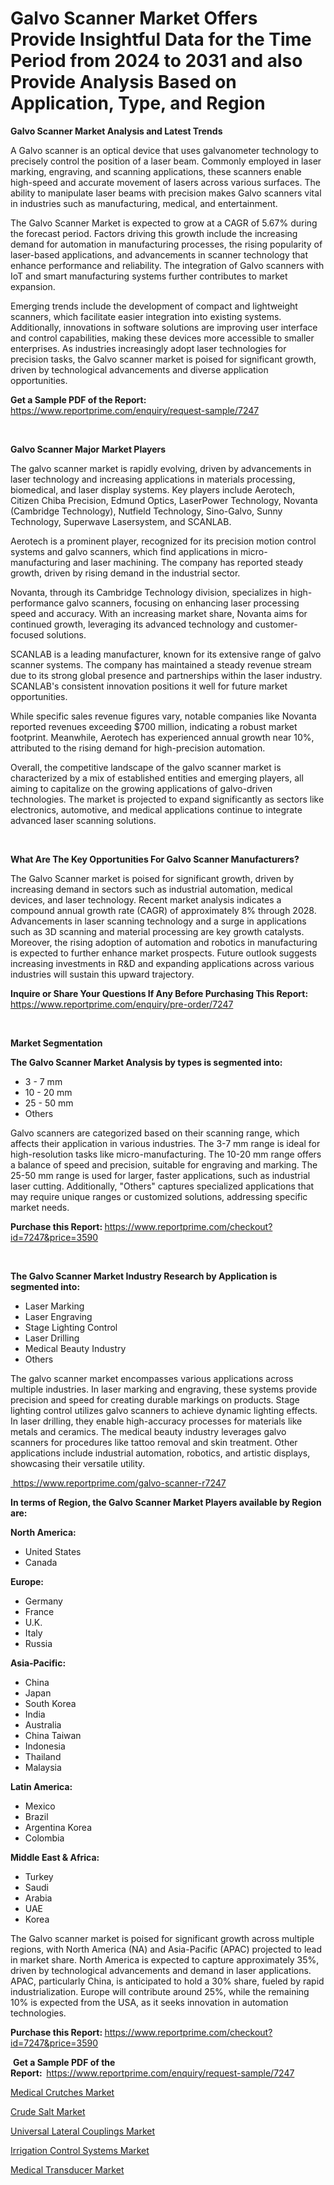 <p><h1>Galvo Scanner Market Offers Provide Insightful Data for the Time Period from 2024 to 2031 and also Provide Analysis Based on Application, Type, and Region</h1></p><p><strong>Galvo Scanner Market Analysis and Latest Trends</strong></p>
<p><p>A Galvo scanner is an optical device that uses galvanometer technology to precisely control the position of a laser beam. Commonly employed in laser marking, engraving, and scanning applications, these scanners enable high-speed and accurate movement of lasers across various surfaces. The ability to manipulate laser beams with precision makes Galvo scanners vital in industries such as manufacturing, medical, and entertainment.</p><p>The Galvo Scanner Market is expected to grow at a CAGR of 5.67% during the forecast period. Factors driving this growth include the increasing demand for automation in manufacturing processes, the rising popularity of laser-based applications, and advancements in scanner technology that enhance performance and reliability. The integration of Galvo scanners with IoT and smart manufacturing systems further contributes to market expansion.</p><p>Emerging trends include the development of compact and lightweight scanners, which facilitate easier integration into existing systems. Additionally, innovations in software solutions are improving user interface and control capabilities, making these devices more accessible to smaller enterprises. As industries increasingly adopt laser technologies for precision tasks, the Galvo scanner market is poised for significant growth, driven by technological advancements and diverse application opportunities.</p></p>
<p><strong>Get a Sample PDF of the Report:&nbsp;</strong> <a href="https://www.reportprime.com/enquiry/request-sample/7247">https://www.reportprime.com/enquiry/request-sample/7247</a></p>
<p>&nbsp;</p>
<p><strong>Galvo Scanner Major Market Players</strong></p>
<p><p>The galvo scanner market is rapidly evolving, driven by advancements in laser technology and increasing applications in materials processing, biomedical, and laser display systems. Key players include Aerotech, Citizen Chiba Precision, Edmund Optics, LaserPower Technology, Novanta (Cambridge Technology), Nutfield Technology, Sino-Galvo, Sunny Technology, Superwave Lasersystem, and SCANLAB.</p><p>Aerotech is a prominent player, recognized for its precision motion control systems and galvo scanners, which find applications in micro-manufacturing and laser machining. The company has reported steady growth, driven by rising demand in the industrial sector.</p><p>Novanta, through its Cambridge Technology division, specializes in high-performance galvo scanners, focusing on enhancing laser processing speed and accuracy. With an increasing market share, Novanta aims for continued growth, leveraging its advanced technology and customer-focused solutions.</p><p>SCANLAB is a leading manufacturer, known for its extensive range of galvo scanner systems. The company has maintained a steady revenue stream due to its strong global presence and partnerships within the laser industry. SCANLAB's consistent innovation positions it well for future market opportunities.</p><p>While specific sales revenue figures vary, notable companies like Novanta reported revenues exceeding $700 million, indicating a robust market footprint. Meanwhile, Aerotech has experienced annual growth near 10%, attributed to the rising demand for high-precision automation.</p><p>Overall, the competitive landscape of the galvo scanner market is characterized by a mix of established entities and emerging players, all aiming to capitalize on the growing applications of galvo-driven technologies. The market is projected to expand significantly as sectors like electronics, automotive, and medical applications continue to integrate advanced laser scanning solutions.</p></p>
<p>&nbsp;</p>
<p><strong>What Are The Key Opportunities For Galvo Scanner Manufacturers?</strong></p>
<p><p>The Galvo Scanner market is poised for significant growth, driven by increasing demand in sectors such as industrial automation, medical devices, and laser technology. Recent market analysis indicates a compound annual growth rate (CAGR) of approximately 8% through 2028. Advancements in laser scanning technology and a surge in applications such as 3D scanning and material processing are key growth catalysts. Moreover, the rising adoption of automation and robotics in manufacturing is expected to further enhance market prospects. Future outlook suggests increasing investments in R&D and expanding applications across various industries will sustain this upward trajectory.</p></p>
<p><strong>Inquire or Share Your Questions If Any Before Purchasing This Report:</strong> <a href="https://www.reportprime.com/enquiry/pre-order/7247">https://www.reportprime.com/enquiry/pre-order/7247</a></p>
<p>&nbsp;</p>
<p><strong>Market Segmentation</strong></p>
<p><strong>The Galvo Scanner Market Analysis by types is segmented into:</strong></p>
<p><ul><li>3 - 7 mm</li><li>10 - 20 mm</li><li>25 - 50 mm</li><li>Others</li></ul></p>
<p><p>Galvo scanners are categorized based on their scanning range, which affects their application in various industries. The 3-7 mm range is ideal for high-resolution tasks like micro-manufacturing. The 10-20 mm range offers a balance of speed and precision, suitable for engraving and marking. The 25-50 mm range is used for larger, faster applications, such as industrial laser cutting. Additionally, "Others" captures specialized applications that may require unique ranges or customized solutions, addressing specific market needs.</p></p>
<p><strong>Purchase this Report:&nbsp;</strong><a href="https://www.reportprime.com/checkout?id=7247&price=3590">https://www.reportprime.com/checkout?id=7247&price=3590</a></p>
<p>&nbsp;</p>
<p><strong>The Galvo Scanner Market Industry Research by Application is segmented into:</strong></p>
<p><ul><li>Laser Marking</li><li>Laser Engraving</li><li>Stage Lighting Control</li><li>Laser Drilling</li><li>Medical Beauty Industry</li><li>Others</li></ul></p>
<p><p>The galvo scanner market encompasses various applications across multiple industries. In laser marking and engraving, these systems provide precision and speed for creating durable markings on products. Stage lighting control utilizes galvo scanners to achieve dynamic lighting effects. In laser drilling, they enable high-accuracy processes for materials like metals and ceramics. The medical beauty industry leverages galvo scanners for procedures like tattoo removal and skin treatment. Other applications include industrial automation, robotics, and artistic displays, showcasing their versatile utility.</p></p>
<p><a href="https://www.reportprime.com/galvo-scanner-r7247">&nbsp;https://www.reportprime.com/galvo-scanner-r7247</a></p>
<p><strong>In terms of Region, the Galvo Scanner Market Players available by Region are:</strong></p>
<p>
    <p> <strong> North America: </strong>
        <ul>
            <li>United States</li>
            <li>Canada</li>
        </ul>
        </p> 
    <p> <strong> Europe: </strong>
        <ul>
            <li>Germany</li>
            <li>France</li>
            <li>U.K.</li>
            <li>Italy</li>
            <li>Russia</li>
        </ul>
        </p> 
    <p> <strong> Asia-Pacific: </strong>
        <ul>
            <li>China</li>
            <li>Japan</li>
            <li>South Korea</li>
            <li>India</li>
            <li>Australia</li>
            <li>China Taiwan</li>
            <li>Indonesia</li>
            <li>Thailand</li>
            <li>Malaysia</li>
        </ul>
        </p> 
    <p> <strong> Latin America: </strong>
        <ul>
            <li>Mexico</li>
            <li>Brazil</li>
            <li>Argentina Korea</li>
            <li>Colombia</li>
        </ul>
        </p> 
    <p> <strong> Middle East & Africa: </strong>
        <ul>
            <li>Turkey</li>
            <li>Saudi</li>
            <li>Arabia</li>
            <li>UAE</li>
            <li>Korea</li>
        </ul>
    </p>
    </p>
<p><p>The Galvo scanner market is poised for significant growth across multiple regions, with North America (NA) and Asia-Pacific (APAC) projected to lead in market share. North America is expected to capture approximately 35%, driven by technological advancements and demand in laser applications. APAC, particularly China, is anticipated to hold a 30% share, fueled by rapid industrialization. Europe will contribute around 25%, while the remaining 10% is expected from the USA, as it seeks innovation in automation technologies.</p></p>
<p><strong>Purchase this Report: </strong><a href="https://www.reportprime.com/checkout?id=7247&price=3590">https://www.reportprime.com/checkout?id=7247&price=3590</a></p>
<p>&nbsp;<strong>Get a Sample PDF of the Report:&nbsp;&nbsp;</strong><a href="https://www.reportprime.com/enquiry/request-sample/7247">https://www.reportprime.com/enquiry/request-sample/7247</a></p>
<p><strong></strong></p>
<p><p><a href="https://www.linkedin.com/pulse/global-medical-crutches-market-sector-types-applications-player-eiy2f?trackingId=Bx%2B5npZES1GYBS7WCmoTDg%3D%3D">Medical Crutches Market</a></p><p><a href="https://medium.com/@kair.irfan6/crude-salt-market-size-share-trends-analysis-report-by-product-sea-salt-well-salt-lake-d8800989e65b">Crude Salt Market</a></p><p><a href="https://issuu.com/reportprime-2/docs/universal-lateral-couplings-market-_853abfb3645ce9">Universal Lateral Couplings Market</a></p><p><a href="https://issuu.com/reportprime-2/docs/irrigation-control-systems-market-s_0e31619e0526db">Irrigation Control Systems Market</a></p><p><a href="https://medium.com/@nathan.skinner8798456/exploring-medical-transducer-market-dynamics-revenue-analysis-and-growth-projections-in-the-bdc62a9457ad">Medical Transducer Market</a></p></p>